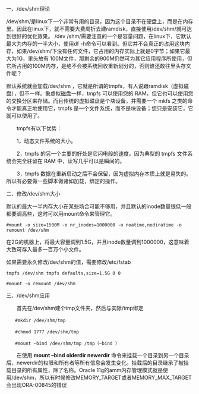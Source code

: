 一、/dev/shm理论

/dev/shm/是linux下一个非常有用的目录，因为这个目录不在硬盘上，而是在内存里。因此在linux下，就不需要大费周折去建ramdisk，直接使用/dev/shm/就可达到很好的优化效果。 /dev /shm/需要注意的一个是容量问题，在linux下，它默认最大为内存的一半大小，使用df -h命令可以看到。但它并不会真正的占用这块内存，如果/dev/shm/下没有任何文件，它占用的内存实际上就是0字节；如果它最大为1G，里头放有 100M文件，那剩余的900M仍然可为其它应用程序所使用，但它所占用的100M内存，是绝不会被系统回收重新划分的，否则谁还敢往里头存文件呢？

默认系统就会加载/dev/shm ，它就是所谓的tmpfs，有人说跟ramdisk（虚拟磁盘），但不一样。象虚拟磁盘一样，tmpfs 可以使用您的 RAM，但它也可以使用您的交换分区来存储。而且传统的虚拟磁盘是个块设备，并需要一个 mkfs 之类的命令才能真正地使用它，tmpfs 是一个文件系统，而不是块设备；您只是安装它，它就可以使用了。

　　tmpfs有以下优势：

　　1，动态文件系统的大小。

　　2，tmpfs 的另一个主要的好处是它闪电般的速度。因为典型的 tmpfs 文件系统会完全驻留在 RAM 中，读写几乎可以是瞬间的。

　　3，tmpfs 数据在重新启动之后不会保留，因为虚拟内存本质上就是易失的。所以有必要做一些脚本做诸如加载，绑定的操作。

二、修改/dev/shm大小

默认的最大一半内存大小在某些场合可能不够用，并且默认的inode数量很低一般都要调高些，这时可以用mount命令来管理它。

`#mount -o size=1500M -o nr_inodes=1000000 -o noatime,nodiratime -o remount /dev/shm`

在2G的机器上，将最大容量调到1.5G，并且inode数量调到1000000，这意味着大致可存入最多一百万个小文件。

如果需要永久修改/dev/shm的值，需要修改/etc/fstab

`tmpfs /dev/shm tmpfs defaults,size=1.5G 0 0`

`#mount -o remount /dev/shm`

三、/dev/shm应用

　　首先在/dev/shm建个tmp文件夹，然后与实际/tmp绑定
```
　　#mkdir /dev/shm/tmp

　　#chmod 1777 /dev/shm/tmp

　　#mount –bind /dev/shm/tmp /tmp（–bind ）
```
　　在使用 **mount –bind olderdir newerdir** 命令来挂载一个目录到另一个目录后，newerdir的权限和所有者等所有信息会发生变化。挂载后的目录继承了被挂载目录的所有属性，除了名称。Oracle 11g的amm内存管理模式就是使用/dev/shm，所以有时候修改MEMORY_TARGET或者MEMORY_MAX_TARGET会出现ORA-00845的错误
